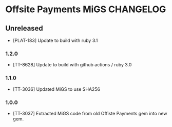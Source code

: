 # Offsite Payments MiGS CHANGELOG

## Unreleased

- [PLAT-183] Update to build with ruby 3.1

### 1.2.0

- [TT-8628] Update to build with github actions / ruby 3.0

### 1.1.0

- [TT-3036] Updated MiGS to use SHA256

### 1.0.0

- [TT-3037] Extracted MiGS code from old Offiste Payments gem into new gem.
